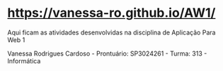 # https://vanessa-ro.github.io/AW1/
Aqui ficam as atividades desenvolvidas na disciplina de Aplicação Para Web 1

Vanessa Rodrigues Cardoso - Prontuário: SP3024261 - Turma: 313 - Informática
